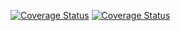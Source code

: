 [![Coverage Status](https://coveralls.io/repos/skv-headless/task_manager/badge.png?branch=master)](https://coveralls.io/r/skv-headless/task_manager?branch=master)
[![Coverage Status](https://coveralls.io/repos/skv-headless/task_manager/badge.png?branch=develop)](https://coveralls.io/r/skv-headless/task_manager?branch=develop)